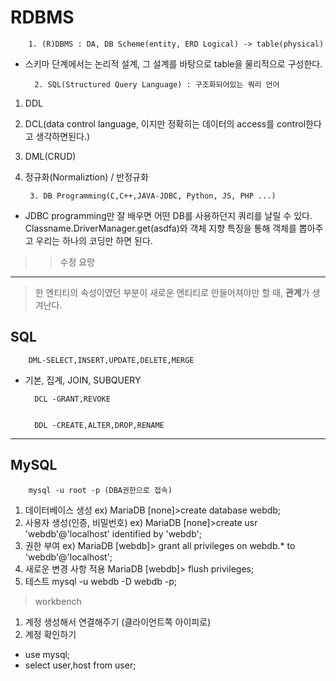 # RDBMS

		1. (R)DBMS : DA, DB Scheme(entity, ERD Logical) -> table(physical)
+ 스키마 단계에서는 논리적 설계, 그 설계를 바탕으로 table을 물리적으로 구성한다.





		2. SQL(Structured Query Language) : 구조화되어있는 쿼리 언어
1. DDL
2. DCL(data control language, 이지만 정확히는 데이터의 access를 control한다고 생각하면된다.)
3. DML(CRUD)
4. 정규화(Normaliztion) / 반정규화




		3. DB Programming(C,C++,JAVA-JDBC, Python, JS, PHP ...)
+ JDBC programming만 잘 배우면 어떤 DB를 사용하던지 쿼리를 날릴 수 있다.
Classname.DriverManager.get(asdfa)와 객체 지향 특징을 통해 객체를 뽑아주고 우리는 하나의 코딩만 하면 된다.


>> 수정 요망
	
	

---

>한 엔티티의 속성이였던 부분이 새로운 엔티티로 만들어져야만 할 때, **관계**가 생겨난다.

## SQL

		DML-SELECT,INSERT,UPDATE,DELETE,MERGE
+ 기본, 집계, JOIN, SUBQUERY



		DCL -GRANT,REVOKE


		DDL -CREATE,ALTER,DROP,RENAME



---

## MySQL 
		mysql -u root -p (DBA권한으로 접속)
1. 데이터베이스 생성
	ex)	MariaDB [none]>create database webdb;
2. 사용자 생성(인증, 비밀번호)
	ex)	MariaDB [none]>create usr 'webdb'@'localhost' identified by 'webdb';
3. 권한 부여
	ex) MariaDB [webdb]> grant all privileges on webdb.* to 'webdb'@'localhost';
4. 새로운 변경 사항 적용
	MariaDB [webdb]> flush privileges;
5. 테스트 
	mysql -u webdb -D webdb -p;
	
	
> workbench

1. 계정 생성해서 연결해주기 (클라이언트쪽 아이피로)
2. 계정 확인하기
+ use mysql;
+ select user,host from user;


		

		
	
	
		
	
